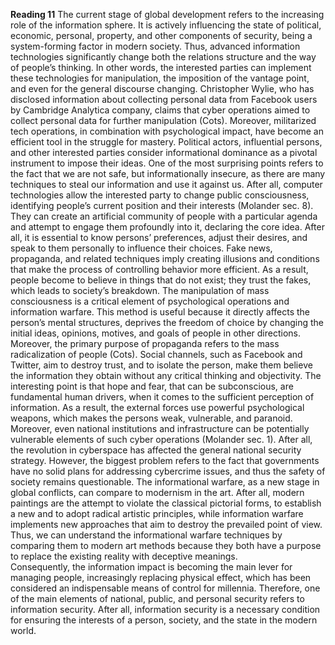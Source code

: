 **Reading 11**
	The current stage of global development refers to the increasing role of the information sphere. It is actively influencing the state of political, economic, personal, property, and other components of security, being a system-forming factor in modern society. Thus, advanced information technologies significantly change both the relations structure and the way of people’s thinking. In other words, the interested parties can implement these technologies for manipulation, the imposition of the vantage point, and even for the general discourse changing.
Christopher Wylie, who has disclosed information about collecting personal data from Facebook users by Cambridge Analytica company, claims that cyber operations aimed to collect personal data for further manipulation (Cots). Moreover, militarized tech operations, in combination with psychological impact, have become an efficient tool in the struggle for mastery. Political actors, influential persons, and other interested parties consider informational dominance as a pivotal instrument to impose their ideas.
One of the most surprising points refers to the fact that we are not safe, but informationally insecure, as there are many techniques to steal our information and use it against us. After all, computer technologies allow the interested party to change public consciousness, identifying people’s current position and their interests (Molander sec. 8). They can create an artificial community of people with a particular agenda and attempt to engage them profoundly into it, declaring the core idea. After all, it is essential to know persons’ preferences, adjust their desires, and speak to them personally to influence their choices. Fake news, propaganda, and related techniques imply creating illusions and conditions that make the process of controlling behavior more efficient. As a result, people become to believe in things that do not exist; they trust the fakes, which leads to society’s breakdown.
The manipulation of mass consciousness is a critical element of psychological operations and information warfare. This method is useful because it directly affects the person’s mental structures, deprives the freedom of choice by changing the initial ideas, opinions, motives, and goals of people in other directions. Moreover, the primary purpose of propaganda refers to the mass radicalization of people (Cots). Social channels, such as Facebook and Twitter, aim to destroy trust, and to isolate the person, make them believe the information they obtain without any critical thinking and objectivity.
The interesting point is that hope and fear, that can be subconscious, are fundamental human drivers, when it comes to the sufficient perception of information. As a result, the external forces use powerful psychological weapons, which makes the persons weak, vulnerable, and paranoid. Moreover, even national institutions and infrastructure can be potentially vulnerable elements of such cyber operations (Molander sec. 1). After all, the revolution in cyberspace has affected the general national security strategy. However, the biggest problem refers to the fact that governments have no solid plans for addressing cybercrime issues, and thus the safety of society remains questionable.
The informational warfare, as a new stage in global conflicts, can compare to modernism in the art. After all, modern paintings are the attempt to violate the classical pictorial forms, to establish a new and to adopt radical artistic principles, while information warfare implements new approaches that aim to destroy the prevailed point of view. Thus, we can understand the informational warfare techniques by comparing them to modern art methods because they both have a purpose to replace the existing reality with deceptive meanings.        
Consequently, the information impact is becoming the main lever for managing people, increasingly replacing physical effect, which has been considered an indispensable means of control for millennia. Therefore, one of the main elements of national, public, and personal security refers to information security. After all, information security is a necessary condition for ensuring the interests of a person, society, and the state in the modern world.
